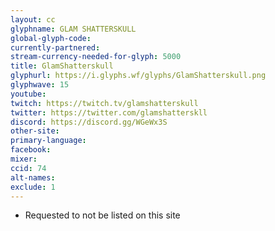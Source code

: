 ```yaml
---
layout: cc
glyphname: GLAM SHATTERSKULL
global-glyph-code: 
currently-partnered: 
stream-currency-needed-for-glyph: 5000
title: GlamShatterskull
glyphurl: https://i.glyphs.wf/glyphs/GlamShatterskull.png
glyphwave: 15
youtube: 
twitch: https://twitch.tv/glamshatterskull
twitter: https://twitter.com/glamshatterskll
discord: https://discord.gg/WGeWx3S
other-site: 
primary-language: 
facebook: 
mixer: 
ccid: 74
alt-names: 
exclude: 1
---
```

* Requested to not be listed on this site
